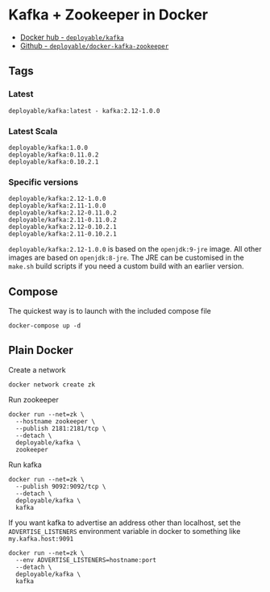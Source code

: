 # Kafka + Zookeeper in Docker

- [Docker hub - `deployable/kafka`](https://hub.docker.com/r/deployable/kafka/)
- [Github - `deployable/docker-kafka-zookeeper`](https://github.com/deployable/docker-kafka-zookeeper)

## Tags

### Latest
```
deployable/kafka:latest - kafka:2.12-1.0.0
```

### Latest Scala
```
deployable/kafka:1.0.0
deployable/kafka:0.11.0.2
deployable/kafka:0.10.2.1
```

### Specific versions
```
deployable/kafka:2.12-1.0.0
deployable/kafka:2.11-1.0.0
deployable/kafka:2.12-0.11.0.2
deployable/kafka:2.11-0.11.0.2
deployable/kafka:2.12-0.10.2.1
deployable/kafka:2.11-0.10.2.1
```

`deployable/kafka:2.12-1.0.0` is based on the `openjdk:9-jre` image.  All other images are based on `openjdk:8-jre`. 
The JRE can be customised in the `make.sh` build scripts if you need a custom build with an earlier version.

## Compose

The quickest way is to launch with the included compose file

    docker-compose up -d

## Plain Docker

Create a network

    docker network create zk

Run zookeeper

    docker run --net=zk \
      --hostname zookeeper \
      --publish 2181:2181/tcp \
      --detach \
      deployable/kafka \
      zookeeper

Run kafka

    docker run --net=zk \
      --publish 9092:9092/tcp \
      --detach \
      deployable/kafka \
      kafka

If you want kafka to advertise an address other than localhost, set  the 
 `ADVERTISE_LISTENERS` environment variable in docker to something like `my.kafka.host:9091`

    docker run --net=zk \
      --env ADVERTISE_LISTENERS=hostname:port
      --detach \
      deployable/kafka \
      kafka


